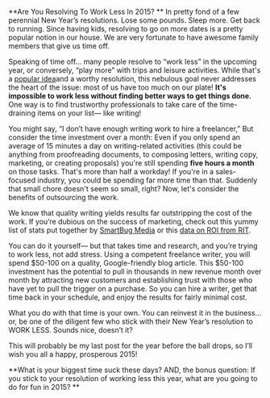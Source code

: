 **Are You Resolving To Work Less In 2015?
**
In pretty fond of a few perennial New Year’s resolutions. Lose some pounds. Sleep more. Get back to running. Since having kids, resolving to go on more dates is a pretty popular notion in our house. We are very fortunate to have awesome family members that give us time off.

Speaking of time off… many people resolve to “work less” in the upcoming year, or conversely, “play more” with trips and leisure activities. While that's a [popular idea](http://www.usa.gov/Citizen/Topics/New-Years-Resolutions.shtml)and a worthy resolution, this nebulous goal never addresses the heart of the issue: most of us have too much on our plate! **It's impossible to work less without finding better ways to get things done.** One way is to find trustworthy professionals to take care of the time-draining items on your list— like writing! 

You might say, “I don’t have enough writing work to hire a freelancer,” But consider the time investment over a month: Even if you only spend an average of 15 minutes a day on writing-related activities (this could be anything from proofreading documents, to composing letters, writing copy, marketing, or creating proposals) you're still spending **five hours a month** on those tasks. That's more than half a workday! If you're in a sales-focused industry, you could be spending far more time than that. Suddenly that small chore doesn't seem so small, right? Now, let's consider the benefits of outsourcing the work.

We know that quality writing yields results far outstripping the cost of the work. If you’re dubious on the success of marketing, check out this yummy list of stats put together by [SmartBug Media](http://www.smartbugmedia.com/blog/26-stats-that-prove-content-marketing-increases-lead-generation-sales-and-roi) or this [data on ROI from RIT](http://printinthemix.com/Fastfacts/Show/414). 

You can do it yourself— but that takes time and research, and you’re trying to work less, not add stress. Using a competent freelance writer, you will spend $50-100 on a quality, Google-friendly blog article. This $50-100 investment has the potential to pull in thousands in new revenue month over month by attracting new customers and establishing trust with those who have yet to pull the trigger on a purchase. So you can hire a writer, get that time back in your schedule, and enjoy the results for fairly minimal cost. 

What you do with that time is your own. You can reinvest it in the business… or, be one of the diligent few who stick with their New Year’s resolution to WORK LESS. Sounds nice, doesn’t it?

This will probably be my last post for the year before the ball drops, so I’ll wish you all a happy, prosperous 2015! 

**What is your biggest time suck these days? AND, the bonus question: If you stick to your resolution of working less this year, what are you going to do for fun in 2015?
**